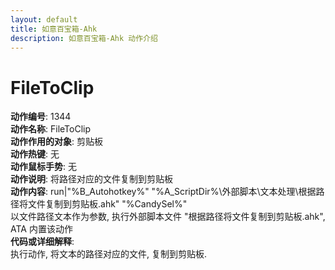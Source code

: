 ```yaml
---
layout: default
title: 如意百宝箱-Ahk
description: 如意百宝箱-Ahk 动作介绍
---
```


# [](#header-2) FileToClip
**动作编号**: 1344  
**动作名称**: FileToClip  
**动作作用的对象**: 剪贴板  
**动作热键**: 无  
**动作鼠标手势**: 无  
**动作说明**: 将路径对应的文件复制到剪贴板  
**动作内容**: run|"%B_Autohotkey%" "%A_ScriptDir%\外部脚本\文本处理\根据路径将文件复制到剪贴板.ahk" "%CandySel%"  
以文件路径文本作为参数, 执行外部脚本文件 "根据路径将文件复制到剪贴板.ahk", ATA 内置该动作  
**代码或详细解释**:  
执行动作, 将文本的路径对应的文件, 复制到剪贴板.  
